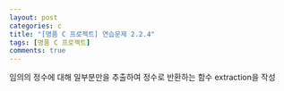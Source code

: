 ```yaml
---
layout: post
categories: c
title: "[명품 C 프로젝트] 연습문제 2.2.4"
tags: [명품 C 프로젝트]
comments: true
---
```


임의의 정수에 대해 일부분만을 추출하여 정수로 반환하는 함수 extraction을 작성

<script src="https://gist.github.com/junbly/456481ff870834e63a0e5894f253656e.js"></script>
